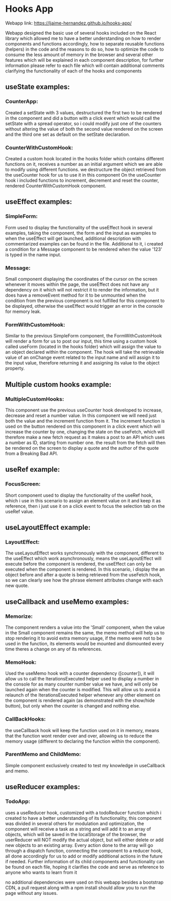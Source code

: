 # Hooks App

Webapp link: https://ljaime-hernandez.github.io/hooks-app/

Webapp designed the basic use of several hooks included on the React library which allowed me to have
a better understanding on how to render components and functions accordingly, how to separate reusable 
functions (helpers) in the code and the reasons to do so, how to optimize the code to consume the less
amount of memory in the browser and several other features which will be explained in each component 
description, for further information please refer to each file which will contain additional comments 
clarifying the functionality of each of the hooks and components

## useState examples:

### CounterApp:

Created a setState with 3 values, destructured the first two to be rendered in the component
and did a button with a click event which would call the setState with a spread operator, so
i could modify just one of the counters without altering the value of both the second value
rendered on the screen and the third one set as default on the setState declaration.

### CounterWithCustomHook:

Created a custom hook located in the hooks folder which contains different functions on it, 
receives a number as an initial argument which we are able to modify using different functions.
we destructure the object retrieved from the useCounter hook for us to use it in this component
On the useCounter hook i included functions to increment, decrement and reset the counter, rendered
CounterWithCustomHook component.

## useEffect examples:

### SimpleForm:

Form used to display the functionality of the useEffect hook in several examples, taking the component,
the form and the input as examples to when the useEffect will get launched, additional description with
commentarized examples can be found in the file. Additional to it, i created a condition for a Message
component to be rendered when the value '123' is typed in the name input.

### Message:

Small component displaying the coordinates of the cursor on the screen whenever it moves within the page,
the useEffect does not have any dependency on it which will not restrict it to render the information, 
but it does have a removeEvent method for it to be unmounted when the condition from the previous component
is not fulfilled for this component to be displayed, otherwise the useEffect would trigger an error in the
console for memory leak.

### FormWithCustomHook:

Similar to the previous SimpleForm component, the FormWithCustomHook will render a form for us to post our 
input, this time using a custom hook called useForm (located in the hooks folder) which will assign the value 
to an object declared within the component. The hook will take the retrievable value of an onChange event 
related to the input name and will assign it to the input value, therefore returning it and assigning its value
to the object property.

## Multiple custom hooks example:

### MultipleCustomHooks:

This component use the previous useCounter hook developed to increase, decrease and reset a number value. 
In this component we will need just both the value and the increment function from it. The increment function is 
used on the button rendered on this component in a click event which will increase the counter by one, changing 
the state on the useFetch, which will therefore make a new fetch request as it makes a post to an API which
uses a number as ID, starting from number one. the result from the fetch will then be rendered on the screen
to display a quote and the author of the quote from a Breaking Bad API.

## useRef example:

### FocusScreen:

Short component used to display the functionality of the useRef hook, which i use in this scenario to assign an element
value on it and keep it as reference, then i just use it on a click event to focus the selection tab on the useRef value.

## useLayoutEffect example:

### LayoutEffect:

The useLayoutEffect works synchronously with the component, different to the useEffect which work asynchronously, means 
the useLayoutEffect will execute before the component is rendered, the useEffect can only be executed when the component
is rendered. In this scenario, i display the an object before and after a quote is being retrieved from the useFetch 
hook, so we can clearly see how the phrase element attributes change with each new quote.

## useCallback and useMemo examples:

### Memorize:

The component renders a value into the 'Small' component, when the value in the Small component remains the same, the memo
method will help us to stop rendering it to avoid extra memory usage, if the memo were not to be used in the function, 
its elements would be mounted and dismounted every time theres a change on any of its references.

### MemoHook:

Used the useMemo hook with a counter dependency ([counter]), it will allow us to call the IterationsExecuted helper used 
to display a number in the console for as many counter number value we have, and will only be launched again when the 
counter is modified. This will allow us to avoid a relaunch of the IterationsExecuted helper whenever any other element 
on the component is rendered again (as demonstrated with the show/hide button), but only when the counter is changed 
and nothing else.

### CallBackHooks:

the useCallback hook will keep the function used on it in memory, means that the function wont render over and over, 
allowing us to reduce the memory usage (different to declaring the function within the component).

### ParentMemo and ChildMemo:

Simple component exclusively created to test my knowledge in useCallback and memo.

## useReducer examples:

### TodoApp:

uses a useReducer hook, customized with a todoReducer function which i created to have a better understanding of its
functionality, this component was divided in several others for modulation and optimization, the component will
receive a task as a string and will add it to an array of objects, which will be saved in the localStorage of the
browser, the userReducer will NOT modify the actual object, but will either delete or add new objects to an existing
array. Every action done to the array will go through a dispatch function, connecting the component to a reducer hook,
all done accordingly for us to add or modify additional actions in the future if needed. Further information of its
child components and functionality can be found on each file, hoping it clarifies the code and serve as reference
to anyone who wants to learn from it


no additional dependencies were used on this webapp besides a bootstrap CDN, a pull request along with a npm install
should allow you to run the page without any issues.